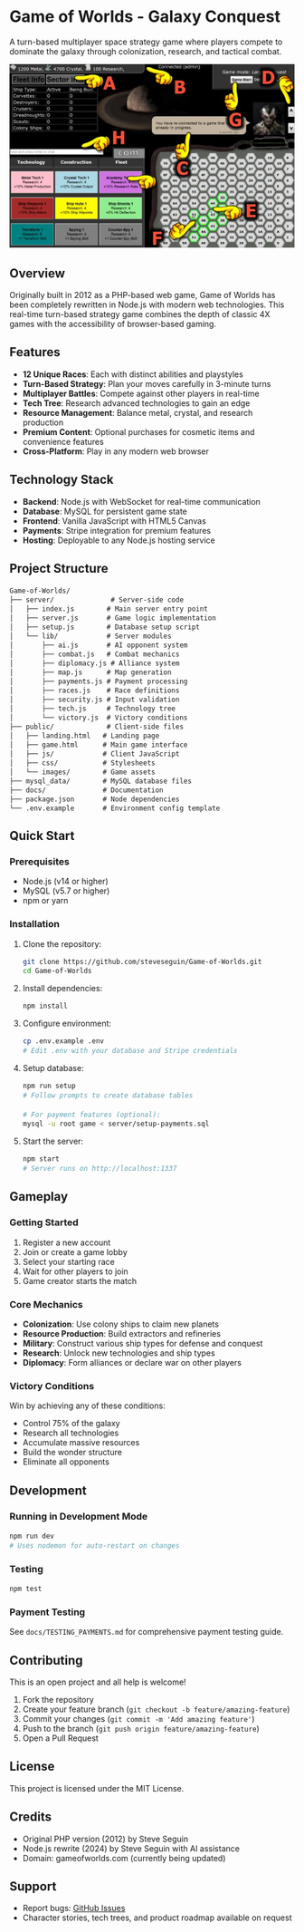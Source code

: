 # Game of Worlds - Galaxy Conquest

A turn-based multiplayer space strategy game where players compete to dominate the galaxy through colonization, research, and tactical combat.

![screenshot](https://github.com/steveseguin/Game-of-Worlds/blob/master/public/images/sample.jpg?raw=true)

## Overview

Originally built in 2012 as a PHP-based web game, Game of Worlds has been completely rewritten in Node.js with modern web technologies. This real-time turn-based strategy game combines the depth of classic 4X games with the accessibility of browser-based gaming.

## Features

- **12 Unique Races**: Each with distinct abilities and playstyles
- **Turn-Based Strategy**: Plan your moves carefully in 3-minute turns
- **Multiplayer Battles**: Compete against other players in real-time
- **Tech Tree**: Research advanced technologies to gain an edge
- **Resource Management**: Balance metal, crystal, and research production
- **Premium Content**: Optional purchases for cosmetic items and convenience features
- **Cross-Platform**: Play in any modern web browser

## Technology Stack

- **Backend**: Node.js with WebSocket for real-time communication
- **Database**: MySQL for persistent game state
- **Frontend**: Vanilla JavaScript with HTML5 Canvas
- **Payments**: Stripe integration for premium features
- **Hosting**: Deployable to any Node.js hosting service

## Project Structure

```
Game-of-Worlds/
├── server/              # Server-side code
│   ├── index.js        # Main server entry point
│   ├── server.js       # Game logic implementation
│   ├── setup.js        # Database setup script
│   └── lib/            # Server modules
│       ├── ai.js       # AI opponent system
│       ├── combat.js   # Combat mechanics
│       ├── diplomacy.js # Alliance system
│       ├── map.js      # Map generation
│       ├── payments.js # Payment processing
│       ├── races.js    # Race definitions
│       ├── security.js # Input validation
│       ├── tech.js     # Technology tree
│       └── victory.js  # Victory conditions
├── public/             # Client-side files
│   ├── landing.html   # Landing page
│   ├── game.html      # Main game interface
│   ├── js/            # Client JavaScript
│   ├── css/           # Stylesheets
│   └── images/        # Game assets
├── mysql_data/        # MySQL database files
├── docs/              # Documentation
├── package.json       # Node dependencies
└── .env.example       # Environment config template
```

## Quick Start

### Prerequisites
- Node.js (v14 or higher)
- MySQL (v5.7 or higher)
- npm or yarn

### Installation

1. Clone the repository:
   ```bash
   git clone https://github.com/steveseguin/Game-of-Worlds.git
   cd Game-of-Worlds
   ```

2. Install dependencies:
   ```bash
   npm install
   ```

3. Configure environment:
   ```bash
   cp .env.example .env
   # Edit .env with your database and Stripe credentials
   ```

4. Setup database:
   ```bash
   npm run setup
   # Follow prompts to create database tables
   
   # For payment features (optional):
   mysql -u root game < server/setup-payments.sql
   ```

5. Start the server:
   ```bash
   npm start
   # Server runs on http://localhost:1337
   ```

## Gameplay

### Getting Started
1. Register a new account
2. Join or create a game lobby
3. Select your starting race
4. Wait for other players to join
5. Game creator starts the match

### Core Mechanics
- **Colonization**: Use colony ships to claim new planets
- **Resource Production**: Build extractors and refineries
- **Military**: Construct various ship types for defense and conquest
- **Research**: Unlock new technologies and ship types
- **Diplomacy**: Form alliances or declare war on other players

### Victory Conditions
Win by achieving any of these conditions:
- Control 75% of the galaxy
- Research all technologies
- Accumulate massive resources
- Build the wonder structure
- Eliminate all opponents

## Development

### Running in Development Mode
```bash
npm run dev
# Uses nodemon for auto-restart on changes
```

### Testing
```bash
npm test
```

### Payment Testing
See `docs/TESTING_PAYMENTS.md` for comprehensive payment testing guide.

## Contributing

This is an open project and all help is welcome! 

1. Fork the repository
2. Create your feature branch (`git checkout -b feature/amazing-feature`)
3. Commit your changes (`git commit -m 'Add amazing feature'`)
4. Push to the branch (`git push origin feature/amazing-feature`)
5. Open a Pull Request

## License

This project is licensed under the MIT License.

## Credits

- Original PHP version (2012) by Steve Seguin
- Node.js rewrite (2024) by Steve Seguin with AI assistance
- Domain: gameofworlds.com (currently being updated)

## Support

- Report bugs: [GitHub Issues](https://github.com/steveseguin/Game-of-Worlds/issues)
- Character stories, tech trees, and product roadmap available on request
